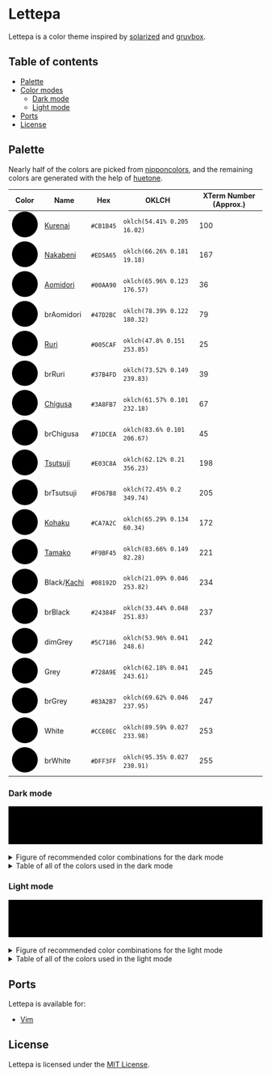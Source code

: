 # Lettepa

Lettepa is a color theme inspired by [solarized] and [gruvbox].

[gruvbox]: https://github.com/morhetz/gruvbox
[solarized]: https://github.com/altercation/solarized

## Table of contents

- [Palette](#palette)
- [Color modes](#color-modes)
  - [Dark mode](#dark-mode)
  - [Light mode](#light-mode)
- [Ports](#ports)
- [License](#license)

## Palette

Nearly half of the colors are picked from [nipponcolors], and the remaining
colors are generated with the help of [huetone].

[huetone]: https://github.com/ardov/huetone
[nipponcolors]: https://nipponcolors.com

| Color                                | Name          | Hex       | OKLCH                        | XTerm Number (Approx.) |
| ------------------------------------ | ------------- | --------- | ---------------------------- | ---------------------- |
| ![Kurenai](assets/Kurenai.svg)       | [Kurenai]     | `#CB1B45` | `oklch(54.41% 0.205 16.02)`  | 100                    |
| ![Nakabeni](assets/Nakabeni.svg)     | [Nakabeni]    | `#ED5A65` | `oklch(66.26% 0.181 19.18)`  | 167                    |
| ![Aomidori](assets/Aomidori.svg)     | [Aomidori]    | `#00AA90` | `oklch(65.96% 0.123 176.57)` | 36                     |
| ![brAomidori](assets/brAomidori.svg) | brAomidori    | `#47D2BC` | `oklch(78.39% 0.122 180.32)` | 79                     |
| ![Ruri](assets/Ruri.svg)             | [Ruri]        | `#005CAF` | `oklch(47.8% 0.151 253.85)`  | 25                     |
| ![brRuri](assets/brRuri.svg)         | brRuri        | `#37B4FD` | `oklch(73.52% 0.149 239.83)` | 39                     |
| ![Chigusa](assets/Chigusa.svg)       | [Chigusa]     | `#3A8FB7` | `oklch(61.57% 0.101 232.18)` | 67                     |
| ![brChigusa](assets/brChigusa.svg)   | brChigusa     | `#71DCEA` | `oklch(83.6% 0.101 206.67)`  | 45                     |
| ![Tsutsuji](assets/Tsutsuji.svg)     | [Tsutsuji]    | `#E03C8A` | `oklch(62.12% 0.21 356.23)`  | 198                    |
| ![brTsutsuji](assets/brTsutsuji.svg) | brTsutsuji    | `#FD67B8` | `oklch(72.45% 0.2 349.74)`   | 205                    |
| ![Kohaku](assets/Kohaku.svg)         | [Kohaku]      | `#CA7A2C` | `oklch(65.29% 0.134 60.34)`  | 172                    |
| ![Tamako](assets/Tamako.svg)         | [Tamako]      | `#F9BF45` | `oklch(83.66% 0.149 82.28)`  | 221                    |
| ![Black](./assets/Black.svg)         | Black/[Kachi] | `#08192D` | `oklch(21.09% 0.046 253.82)` | 234                    |
| ![brBlack](./assets/brBlack.svg)     | brBlack       | `#24384F` | `oklch(33.44% 0.048 251.83)` | 237                    |
| ![dimGrey](assets/dimGrey.svg)       | dimGrey       | `#5C7186` | `oklch(53.96% 0.041 248.6)`  | 242                    |
| ![Grey](assets/Grey.svg)             | Grey          | `#728A9E` | `oklch(62.18% 0.041 243.61)` | 245                    |
| ![brGrey](assets/brGrey.svg)         | brGrey        | `#83A2B7` | `oklch(69.62% 0.046 237.95)` | 247                    |
| ![White](assets/White.svg)           | White         | `#CCE0EC` | `oklch(89.59% 0.027 233.98)` | 253                    |
| ![brWhite](assets/brWhite.svg)       | brWhite       | `#DFF3FF` | `oklch(95.35% 0.027 230.91)` | 255                    |

[Kachi]: https://nipponcolors.com/#kachi
[Kurenai]: https://nipponcolors.com/#kurenai
[Nakabeni]: https://nipponcolors.com/#nakabeni
[Aomidori]: https://nipponcolors.com/#aomidori
[Kohaku]: https://nipponcolors.com/#kohaku
[Tamako]: https://nipponcolors.com/#tamako
[Ruri]: https://nipponcolors.com/#ruri
[Tsutsuji]: https://nipponcolors.com/#tsutsuji
[Chigusa]: https://nipponcolors.com/#chigusa

### Dark mode

![Dark mode palette](assets/dark-mode-palette.svg)

<details>
<summary>Figure of recommended color combinations for the dark mode</summary>

![Dark mode combinations](assets/dark-mode-combinations.svg)

</details>

<details>
<summary>Table of all of the colors used in the dark mode</summary>

| Color                                | Name          | Label    | Role                 |
| ------------------------------------ | ------------- | -------- | -------------------- |
| ![Nakabeni](assets/Nakabeni.svg)     | [Nakabeni]    | red      | Primary red          |
| ![brAomidori](assets/brAomidori.svg) | brAomidori    | green    | Primary green        |
| ![brRuri](assets/brRuri.svg)         | brRuri        | blue     | Primary blue         |
| ![brChigusa](assets/brChigusa.svg)   | brChigusa     | cyan     | Primary cyan         |
| ![brTsutsuji](assets/brTsutsuji.svg) | brTsutsuji    | magenta  | Primary magenta      |
| ![Tamako](assets/Tamako.svg)         | [Tamako]      | yellow   | Primary yellow       |
| ![Black](./assets/Black.svg)         | Black/[Kachi] | bg       | Primary background   |
| ![brBlack](assets/brBlack.svg)       | brBlack       | bg0      | Secondary background |
| ![brGrey](assets/brGrey.svg)         | brGrey        | fg0      | Secondary foreground |
| ![White](assets/White.svg)           | White         | fg       | Primary foreground   |
| ![Kurenai](assets/Kurenai.svg)       | [Kurenai]     | red0     | Secondary red        |
| ![Aomidori](assets/Aomidori.svg)     | [Aomidori]    | green0   | Secondary green      |
| ![Ruri](assets/Ruri.svg)             | [Ruri]        | blue0    | Secondary blue       |
| ![Chigusa](assets/Chigusa.svg)       | [Chigusa]     | cyan0    | Secondary cyan       |
| ![Tsutsuji](assets/Tsutsuji.svg)     | [Tsutsuji]    | magenta0 | Secondary magenta    |
| ![Kohaku](assets/Kohaku.svg)         | [Kohaku]      | yellow0  | Secondary yellow     |
| ![Grey](assets/Grey.svg)             | Grey          | ignore   | Ignorable            |

</details>

### Light mode

![Light mode palette](assets/light-mode-palette.svg)

<details>
<summary>Figure of recommended color combinations for the light mode</summary>

![Light mode combinations](assets/light-mode-combinations.svg)

</details>

<details>
<summary>Table of all of the colors used in the light mode</summary>

| Color                                | Name       | Label     | Role                 |
| ------------------------------------ | ---------- | --------- | -------------------- |
| ![Kurenai](assets/Kurenai.svg)       | [Kurenai]  | red       | Primary red          |
| ![Aomidori](assets/Aomidori.svg)     | [Aomidori] | green     | Primary green        |
| ![Ruri](assets/Ruri.svg)             | [Ruri]     | blue      | Primary blue         |
| ![Chigusa](assets/Chigusa.svg)       | [Chigusa]  | cyan      | Primary cyan         |
| ![Tsutsuji](assets/Tsutsuji.svg)     | [Tsutsuji] | magenta   | Primary magenta      |
| ![Kohaku](assets/Kohaku.svg)         | [Kohaku]   | yellow    | Primary yellow       |
| ![brWhite](./assets/brWhite.svg)     | brWhite    | bg        | Primary background   |
| ![White](assets/White.svg)           | White      | bg0       | Secondary background |
| ![dimGrey](assets/dimGrey.svg)       | dimGrey    | fg0       | Secondary foreground |
| ![brBlack](assets/brBlack.svg)       | brBlack    | fg        | Primary foreground   |
| ![Nakabeni](assets/Nakabeni.svg)     | [Nakabeni] | red0      | Secondary red        |
| ![brAomidori](assets/brAomidori.svg) | brAomidori | green0    | Secondary green      |
| ![brRuri](assets/brRuri.svg)         | brRuri     | blue0     | Secondary blue       |
| ![brChigusa](assets/brChigusa.svg)   | brChigusa  | cyan0     | Secondary cyan       |
| ![brTsutsuji](assets/brTsutsuji.svg) | brTsutsuji | magenta0  | Secondary magenta    |
| ![Tamako](assets/Tamako.svg)         | [Tamako]   | yellow0   | Secondary yellow     |
| ![Grey](assets/Grey.svg)             | Grey       | ignorable | Ignorable            |

</details>

## Ports

Lettepa is available for:

- [Vim](https://github.com/lettepa/vim)

## License

Lettepa is licensed under the [MIT License](LICENSE).

